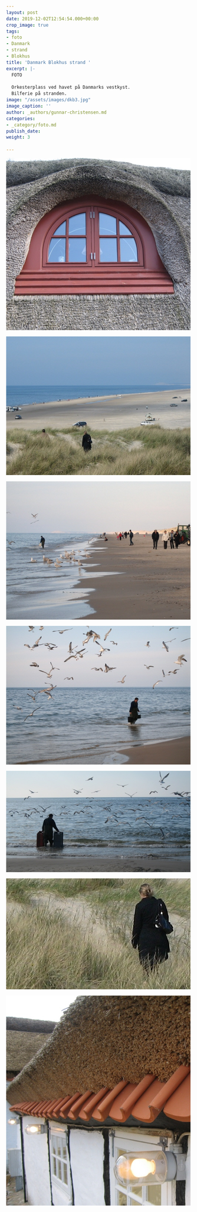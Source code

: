 ```yaml
---
layout: post
date: 2019-12-02T12:54:54.000+00:00
crop_image: true
tags:
- foto
- Danmark
- strand
- Blokhus
title: 'Danmark Blokhus strand '
excerpt: |-
  FOTO

  Orkesterplass ved havet på Danmarks vestkyst.
  Bilferie på stranden.
image: "/assets/images/dkb3.jpg"
image_caption: ''
author: _authors/gunnar-christensen.md
categories:
- _category/foto.md
publish_date: 
weight: 3

---
```

![](/assets/images/dkb11.jpg)

![](/assets/images/dkb4.jpg)

![](/assets/images/dkb9.jpg)

![](/assets/images/dkb7.jpg)

![](/assets/images/dkb8.jpg)

![](/assets/images/mobbing.jpg)

![](/assets/images/dkb12.jpg)